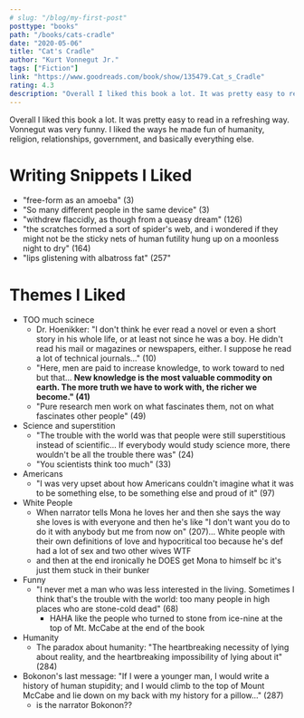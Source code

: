 ```yaml
---
# slug: "/blog/my-first-post"
posttype: "books"
path: "/books/cats-cradle"
date: "2020-05-06"
title: "Cat's Cradle"
author: "Kurt Vonnegut Jr."
tags: ["Fiction"]
link: "https://www.goodreads.com/book/show/135479.Cat_s_Cradle"
rating: 4.3
description: "Overall I liked this book a lot. It was pretty easy to read in a refreshing way. Vonnegut was very funny. I liked the ways he made fun of humanity, religion, relationships, government, and basically everything else."
---
```

Overall I liked this book a lot. It was pretty easy to read in a refreshing way. Vonnegut was very funny. I liked the ways he made fun of humanity, religion, relationships, government, and basically everything else.

# Writing Snippets I Liked

- "free-form as an amoeba" (3)
- "So many different people in the same device" (3)
- "withdrew flaccidly, as though from a queasy dream" (126)
- "the scratches formed a sort of spider's web, and i wondered if they might not be the sticky nets of human futility hung up on a moonless night to dry" (164)
- "lips glistening with albatross fat" (257"

# Themes I Liked

- TOO much scinece
    - Dr. Hoenikker: "I don't think he ever read a novel or even a short story in his whole life, or at least not since he was a boy. He didn't read his mail or magazines or newspapers, either. I suppose he read a lot of technical journals..." (10)
    - "Here, men are paid to increase knowledge, to work toward to ned but that... **New knowledge is the most valuable commodity on earth. The more truth we have to work with, the richer we become." (41)**
    - "Pure research men work on what fascinates them, not on what fascinates other people" (49)
- Science and superstition
    - "The trouble with the world was that people were still superstitious instead of scientific... If everybody would study science more, there wouldn't be all the trouble there was" (24)
    - "You scientists think too much" (33)
- Americans
    - "I was very upset about how Americans couldn't imagine what it was to be something else, to be something else and proud of it" (97)
- White People
    - When narrator tells Mona he loves her and then she says the way she loves is with everyone and then he's like "I don't want you do to do it with anybody but me from now on" (207)... White people with their own definitions of love and hypocritical too because he's def had a lot of sex and two other wives WTF
    - and then at the end ironically he DOES get Mona to himself bc it's just them stuck in their bunker
- Funny
    - "I never met a man who was less interested in the living. Sometimes I think that's the trouble with the world: too many people in high places who are stone-cold dead" (68)
        - HAHA like the people who turned to stone from ice-nine at the top of Mt. McCabe at the end of the book
- Humanity
    - The paradox about humanity: "The heartbreaking necessity of lying about reality, and the heartbreaking impossibility of lying about it" (284)
- Bokonon's last message: "If I were a younger man, I would write a history of human stupidity; and I would climb to the top of Mount McCabe and lie down on my back with my history for a pillow..." (287)
    - is the narrator Bokonon??